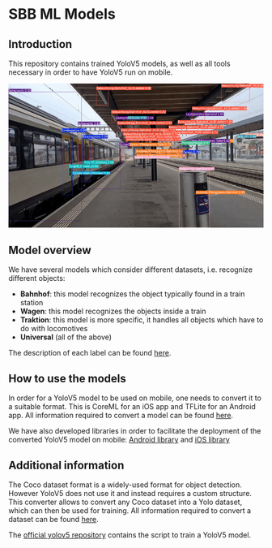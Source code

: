 # SBB ML Models

## Introduction
This repository contains trained YoloV5 models, as well as all tools necessary in order to have YoloV5 run on mobile.

[![Model recognizes SBB objects and trains](images/demo.gif)](http://www.youtube.com/watch?v=1xE47hNwsBQ "SBB ML Universal Model Demo")

<!---
What's the purpose of this repository ?
-->

## Model overview
We have several models which consider different datasets, i.e. recognize different objects:
- **Bahnhof**: this model recognizes the object typically found in a train station
- **Wagen**: this model recognizes the objects inside a train
- **Traktion**: this model is more specific, it handles all objects which have to do with locomotives
- **Universal** (all of the above)

The description of each label can be found [here](Annotations.md).

<!---
## Demo
Include some demo videos
-->

## How to use the models
In order for a YoloV5 model to be used on mobile, one needs to convert it to a suitable format. This is CoreML for an iOS app and TFLite for an Android app.
All information required to convert a model can be found [here](yolov5-coreml-tflite-converter/README.md).

We have also developed libraries in order to facilitate the deployment of the converted YoloV5 model on mobile:
[Android library](https://github.com/SchweizerischeBundesbahnen/mobile-android-ml) and [iOS library](https://github.com/SchweizerischeBundesbahnen/mobile-ios-ml)

## Additional information
The Coco dataset format is a widely-used format for object detection. However YoloV5 does not use it and instead requires a custom structure. This converter allows to convert any Coco dataset into a Yolo dataset, which can then be used for training.
All information required to convert a dataset can be found [here](coco2yolov5-converter/README.md).

The [official yolov5 repository](https://github.com/ultralytics/yolov5) contains the script to train a YoloV5 model.


